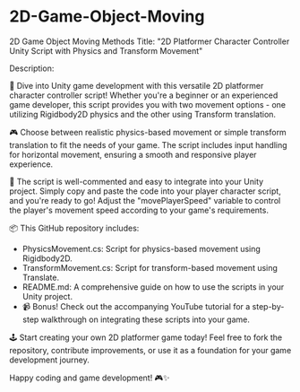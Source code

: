 # 2D-Game-Object-Moving
2D Game Object Moving Methods
Title: "2D Platformer Character Controller Unity Script with Physics and Transform Movement"

Description:

🚀 Dive into Unity game development with this versatile 2D platformer character controller script! Whether you're a beginner or an experienced game developer, this script provides you with two movement options - one utilizing Rigidbody2D physics and the other using Transform translation. 

🎮 Choose between realistic physics-based movement or simple transform translation to fit the needs of your game. The script includes input handling for horizontal movement, ensuring a smooth and responsive player experience.

🔧 The script is well-commented and easy to integrate into your Unity project. Simply copy and paste the code into your player character script, and you're ready to go! Adjust the "movePlayerSpeed" variable to control the player's movement speed according to your game's requirements.

📦 This GitHub repository includes:
- PhysicsMovement.cs: Script for physics-based movement using Rigidbody2D.
- TransformMovement.cs: Script for transform-based movement using Translate.
- README.md: A comprehensive guide on how to use the scripts in your Unity project.
- 📹 Bonus! Check out the accompanying YouTube tutorial for a step-by-step walkthrough on integrating these scripts into your game.

🕹️ Start creating your own 2D platformer game today! Feel free to fork the repository, contribute improvements, or use it as a foundation for your game development journey.

Happy coding and game development! 🎮✨
